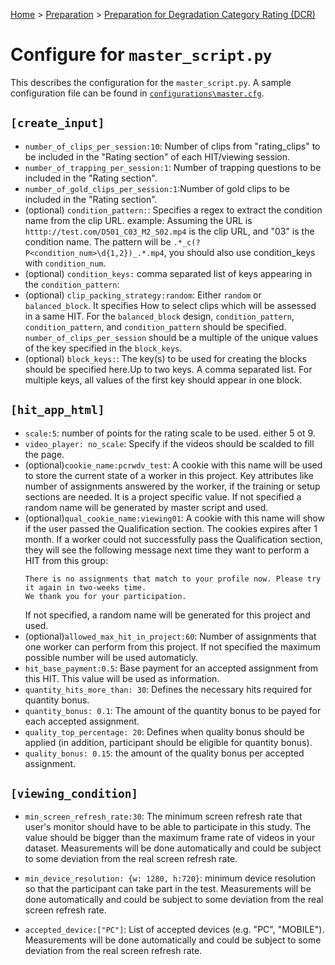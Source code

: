 [Home](../README.md) > [Preparation](preparation.md) > [Preparation for Degradation Category Rating (DCR)](prep_dcr.md)

# Configure for `master_script.py`
 
This describes the configuration for the `master_script.py`. A sample configuration file can be found in [`configurations\master.cfg`](.\src\configurations\master.cfg).
 
## `[create_input]`

* `number_of_clips_per_session:10`: Number of clips from "rating_clips" to be included in the "Rating section" of each HIT/viewing session. 
* `number_of_trapping_per_session:1`: Number of trapping questions to be included in the "Rating section".
* `number_of_gold_clips_per_session:1`:Number of gold clips to be included in the "Rating section".
* (optional)  `condition_pattern:`: Specifies a regex to extract the condition name from the clip URL. example: 
Assuming the URL is `htttp://test.com/D501_C03_M2_S02.mp4` is the clip URL, and "03" is the condition name. 
The pattern will be `.*_c(?P<condition_num>\d{1,2})_.*.mp4`, you should also use condition_keys with `condition_num`.
* (optional)  `condition_keys:` comma separated list of keys appearing in the `condition_pattern`:
* (optional)  `clip_packing_strategy:random`: Either `random` or `balanced_block`. It specifies How to select clips 
which will be assessed in a same HIT. For the `balanced_block` design, `condition_pattern`, `condition_pattern`, and
 `condition_pattern` should be specified.  `number_of_clips_per_session` should be a multiple of the unique values of the 
 key specified in the `block_keys`. 
* (optional)  `block_keys:`:  The key(s) to be used for creating the blocks should be specified here.Up to two keys. 
A comma separated list. For multiple keys, all values of the first key should appear in one block.


## `[hit_app_html]` 
* `scale:5`: number of points for the rating scale to be used. either 5 ot 9.
* `video_player: no_scale`: Specify if the videos should be scalded to fill the page.  
* (optional)`cookie_name:pcrwdv_test`: A cookie with this name will be used to store the current state of a worker in this project.
 Key attributes like number of assignments answered by the worker, if the training or setup sections are needed. 
 It is a project specific value. If not specified a random name will be generated by master script and used.
* (optional)`qual_cookie_name:viewing01`: A cookie with this name will show if the user passed the Qualification section.
The cookies expires after 1 month. If a worker could not successfully pass the Qualification section, they will see the 
following message next time they want to perform a HIT from this group:
    ````text
    There is no assignments that match to your profile now. Please try it again in two-weeks time.
    We thank you for your participation.
    ````
    If not specified, a random name will be generated for this project and used.
* (optional)`allowed_max_hit_in_project:60`: Number of assignments that one worker can perform from this project. 
If not specified the maximum possible number will be used automaticly.
* `hit_base_payment:0.5`: Base payment for an accepted assignment from this HIT. This value will be used as information.
* `quantity_hits_more_than: 30`: Defines the necessary hits required for quantity bonus.
* `quantity_bonus: 0.1`: The amount of the quantity bonus to be payed for each accepted assignment.
* `quality_top_percentage: 20`: Defines when quality bonus should be applied (in addition, participant should be 
eligible for quantity bonus).
* `quality_bonus: 0.15`: the amount of the quality bonus per accepted assignment.


## `[viewing_condition]` 
* `min_screen_refresh_rate:30`: The minimum screen refresh rate that user's monitor should have to be able to participate in this study.
The value should be bigger than the maximum frame rate of videos in your dataset. 
Measurements will be done automatically and could be subject to some deviation from the real screen refresh rate.

* `min_device_resolution: {w: 1280, h:720}`: minimum device resolution so that the participant can take part in the test.
 Measurements will be done automatically and could be subject to some deviation from the real screen refresh rate.

* `accepted_device:["PC"]`: List of accepted devices (e.g. "PC", "MOBILE"). 
Measurements will be done automatically and could be subject to some deviation from the real screen refresh rate.

